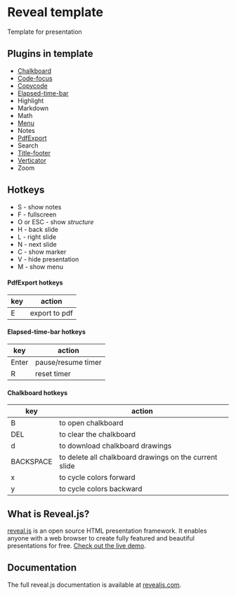 # Reveal template

Template for presentation

## Plugins in template

- [Chalkboard](https://github.com/rajgoel/reveal.js-plugins/tree/master/chalkboard)
- [Code-focus](https://github.com/bnjmnt4n/reveal-code-focus)
- [Copycode](https://github.com/Martinomagnifico/reveal.js-copycode)
- [Elapsed-time-bar](https://github.com/tkrkt/reveal.js-elapsed-time-bar)
- Highlight
- Markdown
- Math
- [Menu](https://github.com/denehyg/reveal.js-menu)
- Notes
- [PdfExport](https://github.com/McShelby/reveal-pdfexport)
- Search
- [Title-footer](https://github.com/e-gor/Reveal.js-Title-Footer)
- [Verticator](https://github.com/Martinomagnifico/reveal.js-verticator)
- Zoom


## Hotkeys

- S - show notes
- F - fullscreen
- O or ESC - show *structure*
- H - back slide
- L - right slide
- N - next slide
- C - show marker
- V - hide presentation
- M - show menu

#### PdfExport hotkeys

| key   | action             |
| ----- | ------------------ |
| E     | export to pdf      |


#### Elapsed-time-bar hotkeys

| key   | action             |
| ----- | ------------------ |
| Enter | pause/resume timer |
| R     | reset timer        |

#### Chalkboard hotkeys

| key       | action                                                 |
| --------- | ------------------------------------------------------ |
| B         | to open chalkboard                                     |
| DEL       | to clear the chalkboard                                |
| d         | to download chalkboard drawings                        |
| BACKSPACE | to delete all chalkboard drawings on the current slide |
| x         | to cycle colors forward                                |
| y         | to cycle colors backward                               |


## What is Reveal.js?

[reveal.js](https://revealjs.com/) is an open source HTML presentation framework. It enables anyone with a web browser to create fully featured and beautiful presentations for free. [Check out the live demo](https://revealjs.com/).


## Documentation

The full reveal.js documentation is available at [revealjs.com](https://revealjs.com).


